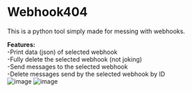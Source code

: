 # Webhook404   
This is a python tool simply made for messing with webhooks.   
    
**Features:**   
-Print data (json) of selected webhook    
-Fully delete the selected webhook (not joking)    
-Send messages to the selected webhook    
-Delete messages send by the selected webhook by ID    
![image](https://github.com/user-attachments/assets/00b82b2a-ca4e-4dee-a2e1-5ea1ce4e5665)
![image](https://github.com/user-attachments/assets/b3a9f914-8f98-4600-9448-06d8bed11339)


